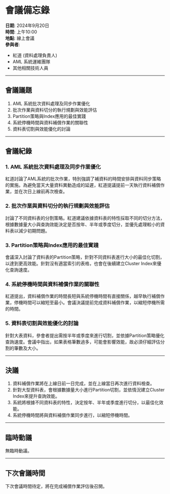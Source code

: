 # 會議備忘錄

**日期**: 2024年9月20日  
**時間**: 上午10:00  
**地點**: 線上會議  
**參與者**:  
- 紅道 (資料處理負責人)  
- AML 系統運維團隊  
- 其他相關技術人員

---

## 會議議題

1. AML 系統批次資料處理及同步作業優化
2. 批次作業與資料切分的執行規劃與效能評估
3. Partition策略與Index應用的最佳實踐
4. 系統停機時間與資料補償作業的關聯性
5. 資料表切割與效能優化的討論

---

## 會議紀錄

### 1. AML 系統批次資料處理及同步作業優化  
紅道討論了AML系統的批次作業，特別強調了補資料的時間安排與資料同步策略的實施。為避免當天大量資料異動造成的延遲，紅道提議提前一天執行資料補償作業，並在次日上線前再次檢查。

### 2. 批次作業與資料切分的執行規劃與效能評估  
討論了不同資料表的分割策略。紅道建議依據資料表的特性採取不同的切分方法，根據數據量大小與查詢效能決定是否按年、半年或季度切分，並優先處理較小的資料表以減少初期問題。

### 3. Partition策略與Index應用的最佳實踐  
會議深入討論了資料表的Partition策略，針對不同資料表進行大小的最佳化切割，以達到更高效能。針對沒有適當索引的表格，也會在後續建立Cluster Index來優化查詢速度。

### 4. 系統停機時間與資料補償作業的關聯性  
紅道提出，資料補償作業的時間長短與系統停機時間有直接關係，越早執行補償作業，停機時間可以縮短至最小。會議決議提前完成資料補償作業，以縮短停機所需的時間。

### 5. 資料表切割與效能優化的討論  
針對大表資料，參會者提出需按半年或季度來進行切割，並依據Partition策略優化查詢速度。會議中指出，如果表格筆數過多，可能會影響效能，故必須仔細評估分割的筆數及大小。

---

## 決議

1. 資料補償作業將在上線日前一日完成，並在上線當日再次進行資料檢查。
2. 針對大型資料表，會根據數據量大小進行Partition切割，並依情況建立Cluster Index來提升查詢效能。
3. 系統將根據不同資料表的特性，決定按年、半年或季度進行切分，以最佳化效能。
4. 系統停機時間將與資料補償作業同步進行，以縮短停機時間。

---

## 臨時動議

無臨時動議。

---

## 下次會議時間

下次會議時間待定，將在完成補償作業評估後召開。